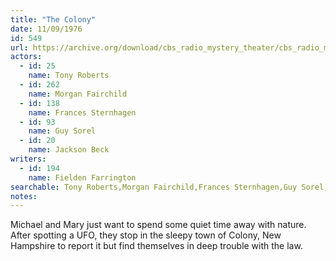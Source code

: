 ```yaml
---
title: "The Colony"
date: 11/09/1976
id: 549
url: https://archive.org/download/cbs_radio_mystery_theater/cbs_radio_mystery_theater-0501-0550.zip/cbs_radio_mystery_theater-0501-0550%2Fcbsrmt_0549_the_colony.mp3
actors:  
  - id: 25
    name: Tony Roberts  
  - id: 262
    name: Morgan Fairchild  
  - id: 138
    name: Frances Sternhagen  
  - id: 93
    name: Guy Sorel  
  - id: 20
    name: Jackson Beck
writers:  
  - id: 194
    name: Fielden Farrington
searchable: Tony Roberts,Morgan Fairchild,Frances Sternhagen,Guy Sorel,Jackson Beck Fielden Farrington
notes:  
---
```

Michael and Mary just want to spend some quiet time away with nature. After spotting a UFO, they stop in the sleepy town of Colony, New Hampshire to report it but find themselves in deep trouble with the law.